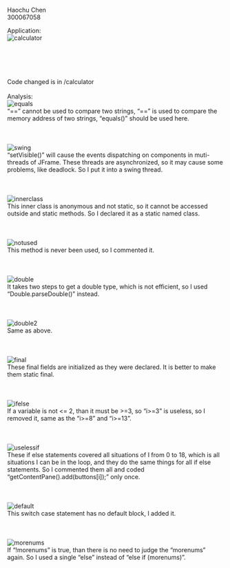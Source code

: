 Haochu Chen
<br/>
300067058

Application:
<br/>
![calculator](img/calculator.png)
<br/>
<br/>
<br/>
<br/>
<br/>
<br/>
Code changed is in /calculator
<br/>
<br/>
Analysis:
<br/>
![equals](img/equals.png)
<br/>
“==” cannot be used to compare two strings, “==” is used to compare the memory address of two strings, “equals()” should be used here.
<br/>
<br/>
<br/>
<br/>
![swing](img/swing.png)
<br/>
“setVisible()” will cause the events dispatching on components in muti-threads of JFrame. These threads are asynchronized, so it may cause some problems, like deadlock. So I put it into a swing thread.
<br/>
<br/>
<br/>
<br/>
![innerclass](img/innerclass.png)
<br/>
This inner class is anonymous and not static, so it cannot be accessed outside and static methods. So I declared it as a static named class.
<br/>
<br/>
<br/>
<br/>
![notused](img/notused.png)
<br/>
This method is never been used, so I commented it.
<br/>
<br/>
<br/>
<br/>
![double](img/double.png)
<br/>
It takes two steps to get a double type, which is not efficient, so I used “Double.parseDouble()” instead.
<br/>
<br/>
<br/>
<br/>
![double2](img/double2.png)
<br/>
Same as above.
<br/>
<br/>
<br/>
<br/>
![final](img/final.png)
<br/>
These final fields are initialized as they were declared. It is better to make them static final.
<br/>
<br/>
<br/>
<br/>
![ifelse](img/ifelse.png)
<br/>
If a variable is not <= 2, than it must be >=3, so “i>=3” is useless, so I removed it, same as the “i>=8” and “i>=13”.
<br/>
<br/>
<br/>
<br/>
![uselessif](img/uselessif.png)
<br/>
These if else statements covered all situations of I from 0 to 18, which is all situations I can be in the loop, and they do the same things for all if else statements. So I commented them all and coded “getContentPane().add(buttons[i]);” only once.
<br/>
<br/>
<br/>
<br/>
![default](img/default.png)
<br/>
This switch case statement has no default block, I added it.
<br/>
<br/>
<br/>
<br/>
![morenums](img/morenums.png)
<br/>
If “!morenums” is true, than there is no need to judge the “morenums” again. So I used a single “else” instead of “else if (morenums)”.
